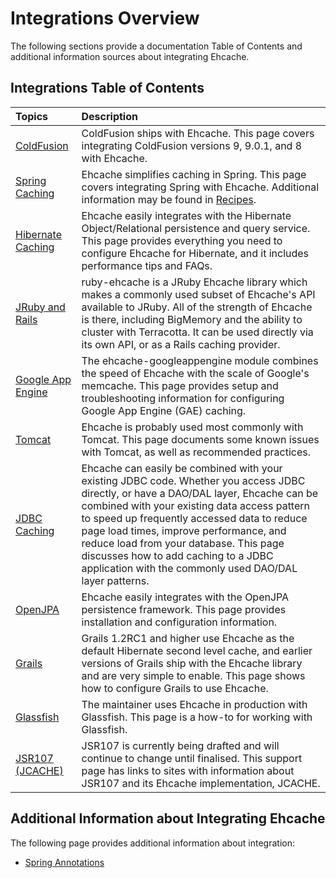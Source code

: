 ---
---

# Integrations Overview

The following sections provide a documentation Table of Contents and additional information sources about integrating Ehcache.

## Integrations Table of Contents

| Topics | Description |
|:-------|:------------|
|[ColdFusion](/documentation/2.8/integrations/coldfusion)|ColdFusion ships with Ehcache. This page covers integrating ColdFusion versions 9, 9.0.1, and 8 with Ehcache.|
|[Spring Caching](/documentation/2.8/integrations/spring)|Ehcache simplifies caching in Spring. This page covers integrating Spring with Ehcache. Additional information may be found in [Recipes](/documentation/2.8/recipes/spring-annotations).|
|[Hibernate Caching](/documentation/2.8/integrations/hibernate)|Ehcache easily integrates with the Hibernate Object/Relational persistence and query service. This page provides everything you need to configure Ehcache for Hibernate, and it includes performance tips and FAQs. |
|[JRuby and Rails](/documentation/2.8/integrations/jruby)|ruby-ehcache is a JRuby Ehcache library which makes a commonly used subset of Ehcache's API available to JRuby. All of the strength of Ehcache is there, including BigMemory and the ability to cluster with Terracotta. It can be used directly via its own API, or as a Rails caching provider.|
|[Google App Engine](/documentation/2.8/integrations/googleappengine)|The ehcache-googleappengine module combines the speed of Ehcache with the scale of Google's memcache. This page provides setup and troubleshooting information for configuring Google App Engine (GAE) caching.|
|[Tomcat](/documentation/2.8/integrations/tomcat)|Ehcache is probably used most commonly with Tomcat. This page documents some known issues with Tomcat, as well as recommended practices.|
|[JDBC Caching](/documentation/2.8/integrations/jdbc)|Ehcache can easily be combined with your existing JDBC code. Whether you access JDBC directly, or have a DAO/DAL layer, Ehcache can be combined with your existing data access pattern to speed up frequently accessed data to reduce page load times, improve performance, and reduce load from your database. This page discusses how to add caching to a JDBC application with the commonly used DAO/DAL layer patterns.|
|[OpenJPA](/documentation/2.8/integrations/openjpa-provider)|Ehcache easily integrates with the OpenJPA persistence framework. This page provides installation and configuration information.|
|[Grails](/documentation/2.8/integrations/grails)|Grails 1.2RC1 and higher use Ehcache as the default Hibernate second level cache, and earlier versions of Grails ship with the Ehcache library and are very simple to enable. This page shows how to configure Grails to use Ehcache.|
|[Glassfish](/documentation/2.8/integrations/glassfish)|The maintainer uses Ehcache in production with Glassfish. This page is a how-to for working with Glassfish.|
|[JSR107 (JCACHE)](/documentation/2.8/integrations/jsr107)|JSR107 is currently being drafted and will continue to change until finalised. This support page has links to sites with information about JSR107 and its Ehcache implementation, JCACHE.|


## Additional Information about Integrating Ehcache
The following page provides additional information about integration:

* [Spring Annotations](/documentation/2.8/recipes/spring-annotations)




